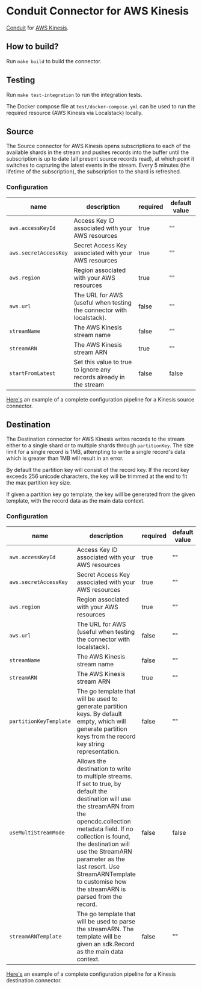 # Conduit Connector for AWS Kinesis
[Conduit](https://conduit.io) for [AWS Kinesis](https://aws.amazon.com/kinesis/).

## How to build?
Run `make build` to build the connector.

## Testing
Run `make test-integration` to run the integration tests.

The Docker compose file at `test/docker-compose.yml` can be used to run the required resource (AWS Kinesis via Localstack) locally.

## Source
The Source connector for AWS Kinesis opens subscriptions to each of the available shards in the stream and pushes records into the buffer until the subscription is up to date (all present source records read), at which point it switches to capturing the latest events in the stream. Every 5 minutes (the lifetime of the subscription), the subscription to the shard is refreshed.

### Configuration

| name                  | description                                      | required | default value |
|-----------------------|--------------------------------------------------|----------|---------------|
| `aws.accessKeyId`     | Access Key ID associated with your AWS resources | true     | ""            |
| `aws.secretAccessKey` | Secret Access Key associated with your AWS resources | true     | ""            |
| `aws.region`     | Region associated with your AWS resources | true     | ""            |
| `aws.url`     | The URL for AWS (useful when testing the connector with localstack). | false     | ""            |
| `streamName`     | The AWS Kinesis stream name | false     | ""            |
| `streamARN`     | The AWS Kinesis stream ARN | true     | ""            |
| `startFromLatest`     | Set this value to true to ignore any records already in the stream  | false     | false           |

[Here's](./source/pipeline.example.yaml) an example of a complete configuration pipeline for a Kinesis source connector. 

## Destination
The Destination connector for AWS Kinesis writes records to the stream either to a single shard or to multiple shards through `partitionKey`. The size limit for a single record is 1MB, attempting to write a single record's data which is greater than 1MB will result in an error.

By default the partition key will consist of the record key. If the record key exceeds 256 unicode characters, the key will be trimmed at the end to fit the max partition key size.

If given a partition key go template, the key will be generated from the given template, with the record data as the main data context.



### Configuration

| name                       | description                                | required | default value |
|----------------------------|--------------------------------------------|----------|---------------|
| `aws.accessKeyId`     | Access Key ID associated with your AWS resources | true     | ""            |
| `aws.secretAccessKey` | Secret Access Key associated with your AWS resources | true     | ""            |
| `aws.region`     | Region associated with your AWS resources | true     | ""            |
| `aws.url`     | The URL for AWS (useful when testing the connector with localstack). | false     | ""            |
| `streamName`     | The AWS Kinesis stream name | false     | ""            |
| `streamARN`     | The AWS Kinesis stream ARN | true     | ""            |
| `partitionKeyTemplate`  | The go template that will be used to generate partition keys. By default empty, which will generate partition keys from the record key string representation.    | false     | ""            |
| `useMultiStreamMode`  | Allows the destination to write to multiple streams. If set to true, by default the destination will use the streamARN from the opencdc.collection metadata field. If no collection is found, the destination will use the StreamARN parameter as the last resort. Use StreamARNTemplate to customise how the streamARN is parsed from the record. | false     | false           |
| `streamARNTemplate`  | The go template that will be used to parse the streamARN. The template will be given an sdk.Record as the main data context. | false     | ""            |

[Here's](./destination/pipeline.example.yaml) an example of a complete configuration pipeline for a Kinesis destination connector. 